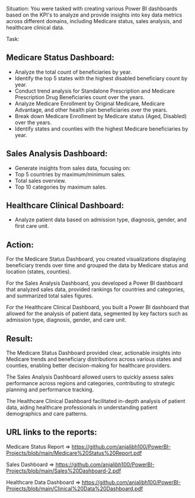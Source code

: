 Situation:
You were tasked with creating various Power BI dashboards based on the KPI's to analyze and provide insights into key data metrics across different domains, including Medicare status, sales analysis, and healthcare clinical data.

Task:

Medicare Status Dashboard:
---------------------------
- Analyze the total count of beneficiaries by year.
- Identify the top 5 states with the highest disabled beneficiary count by year.
- Conduct trend analysis for Standalone Prescription and Medicare Prescription Drug Beneficiaries count over the years.
- Analyze Medicare Enrollment by Original Medicare, Medicare Advantage, and other health plan beneficiaries over the years.
- Break down Medicare Enrollment by Medicare status (Aged, Disabled) over the years.
- Identify states and counties with the highest Medicare beneficiaries by year.

Sales Analysis Dashboard:
---------------------------
- Generate insights from sales data, focusing on:
- Top 5 countries by maximum/minimum sales.
- Total sales overview.
- Top 10 categories by maximum sales.

Healthcare Clinical Dashboard:
------------------------------
- Analyze patient data based on admission type, diagnosis, gender, and first care unit.


Action:
--------

For the Medicare Status Dashboard, you created visualizations displaying beneficiary trends over time and grouped the data by Medicare status and location (states, counties).

For the Sales Analysis Dashboard, you developed a Power BI dashboard that analyzed sales data, provided rankings for countries and categories, and summarized total sales figures.

For the Healthcare Clinical Dashboard, you built a Power BI dashboard that allowed for the analysis of patient data, segmented by key factors such as admission type, diagnosis, gender, and care unit.

Result:
-------
The Medicare Status Dashboard provided clear, actionable insights into Medicare trends and beneficiary distributions across various states and counties, enabling better decision-making for healthcare providers.

The Sales Analysis Dashboard allowed users to quickly assess sales performance across regions and categories, contributing to strategic planning and performance tracking.

The Healthcare Clinical Dashboard facilitated in-depth analysis of patient data, aiding healthcare professionals in understanding patient demographics and care patterns.

URL links to the reports:
--------------------------

Medicare Status Report => https://github.com/anjalibh100/PowerBI-Projects/blob/main/Medicare%20Status%20Report.pdf

Sales Dashboard => https://github.com/anjalibh100/PowerBI-Projects/blob/main/Sales%20Dashboard-2.pdf

Healthcare Data Dashboard => https://github.com/anjalibh100/PowerBI-Projects/blob/main/Clinical%20Data%20Dashboard.pdf



